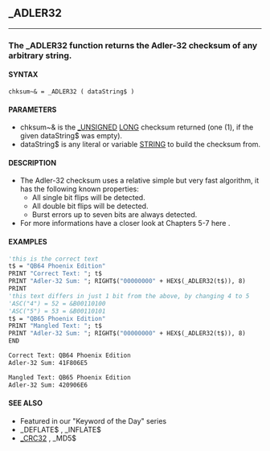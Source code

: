## _ADLER32
---

### The _ADLER32 function returns the Adler-32 checksum of any arbitrary string.

#### SYNTAX

`chksum~& = _ADLER32 ( dataString$ )`

#### PARAMETERS
* chksum~& is the [_UNSIGNED](./_UNSIGNED.md) [LONG](./LONG.md) checksum returned (one (1), if the given dataString$ was empty).
* dataString$ is any literal or variable [STRING](./STRING.md) to build the checksum from.


#### DESCRIPTION
* The Adler-32 checksum uses a relative simple but very fast algorithm, it has the following known properties:
	* All single bit flips will be detected.
	* All double bit flips will be detected.
	* Burst errors up to seven bits are always detected.
* For more informations have a closer look at Chapters 5-7 here .


#### EXAMPLES
```vb
'this is the correct text
t$ = "QB64 Phoenix Edition"
PRINT "Correct Text: "; t$
PRINT "Adler-32 Sum: "; RIGHT$("00000000" + HEX$(_ADLER32(t$)), 8)
PRINT
'this text differs in just 1 bit from the above, by changing 4 to 5
'ASC("4") = 52 = &B00110100
'ASC("5") = 53 = &B00110101
t$ = "QB65 Phoenix Edition"
PRINT "Mangled Text: "; t$
PRINT "Adler-32 Sum: "; RIGHT$("00000000" + HEX$(_ADLER32(t$)), 8)
END
```
  
```vb
Correct Text: QB64 Phoenix Edition
Adler-32 Sum: 41F806E5

Mangled Text: QB65 Phoenix Edition
Adler-32 Sum: 420906E6
```
  


#### SEE ALSO
* Featured in our "Keyword of the Day" series
* _DEFLATE$ , _INFLATE$
* [_CRC32](./_CRC32.md) , _MD5$
